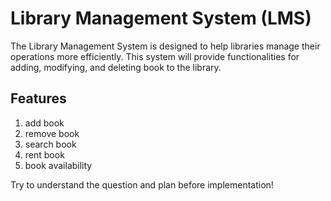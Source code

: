 # Library Management System (LMS)
The Library Management System is designed to help libraries manage their operations more efficiently. This system will provide functionalities for adding, modifying, and deleting book to the library.

## Features
1. add book 
2. remove book 
3. search book
4. rent book
5. book availability


Try to understand the question and plan before implementation!